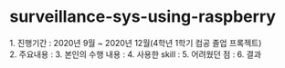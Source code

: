 # surveillance-sys-using-raspberry
<ordered list>
  1. 진행기간 : 2020년 9월 ~ 2020년 12월(4학년 1학기 컴공 졸업 프록젝트) <br>
  2. 주요내용 :
  3. 본인의 수행 내용 :
  4. 사용한 skill :
  5. 어려웠던 점 :
  6. 결과
